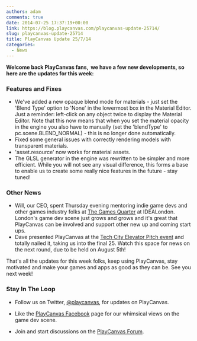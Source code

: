 ```yaml
---
authors: adam
comments: true
date: 2014-07-25 17:37:19+00:00
link: https://blog.playcanvas.com/playcanvas-update-25714/
slug: playcanvas-update-25714
title: PlayCanvas Update 25/7/14
categories:
  - News
---
```


**Welcome back PlayCanvas fans,  we have a few new developments, so here are the updates for this week:**

### Features and Fixes

- We've added a new opaque blend mode for materials - just set the 'Blend Type' option to 'None' in the lowermost box in the Material Editor. Just a reminder: left-click on any object twice to display the Material Editor. Note that this now means that when you set the material opacity in the engine you also have to manually (set the 'blendType' to pc.scene.BLEND_NORMAL) - this is no longer done automatically.
- Fixed some general issues with correctly rendering models with transparent materials.
- 'asset.resource' now works for material assets.
- The GLSL generator in the engine was rewritten to be simpler and more efficient. While you will not see any visual difference, this forms a base to enable us to create some really nice features in the future - stay tuned!

### Other News

- Will, our CEO, spent Thursday evening mentoring indie game devs and other games industry folks at [The Games Quarter](http://thegamesquarter.org.uk/) at IDEALondon. London's game dev scene just grows and grows and it's great that PlayCanvas can be involved and support other new up and coming start ups.
- Dave presented PlayCanvas at the [Tech City Elevator Pitch event](http://techcitynews.com/2014/07/15/100-of-londons-best-startups-take-part-in-elevator-pitch-first-round/) and totally nailed it, taking us into the final 25. Watch this space for news on the next round, due to be held on August 5th!

That's all the updates for this week folks, keep using PlayCanvas, stay motivated and make your games and apps as good as they can be. See you next week!

### Stay In The Loop

- Follow us on Twitter, [@playcanvas](https://twitter.com/playcanvas), for updates on PlayCanvas.

- Like the [PlayCanvas Facebook](https://facebook.com/playcanvas) page for our whimsical views on the game dev scene.

- Join and start discussions on the [PlayCanvas Forum](https://forum.playcanvas.com/).
